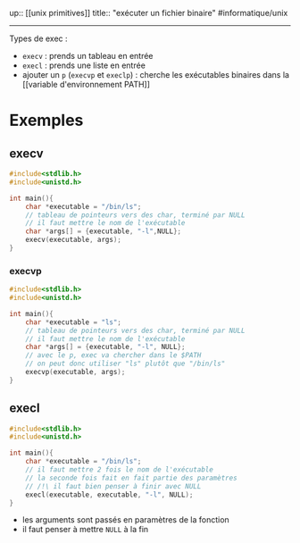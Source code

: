up:: [[unix primitives]]
title:: "exécuter un fichier binaire"
#informatique/unix 

---

Types de exec :
 - `execv` : prends un tableau en entrée
 - `execl` : prends une liste en entrée
 - ajouter un `p` (`execvp` et `execlp`) : cherche les exécutables binaires dans la [[variable d'environnement PATH]]
# Exemples


## execv

```C
#include<stdlib.h>
#include<unistd.h>

int main(){
    char *executable = "/bin/ls";
    // tableau de pointeurs vers des char, terminé par NULL
    // il faut mettre le nom de l'exécutable
    char *args[] = {executable, "-l",NULL};
    execv(executable, args);
}
```

### execvp

```C
#include<stdlib.h>
#include<unistd.h>

int main(){
    char *executable = "ls";
    // tableau de pointeurs vers des char, terminé par NULL
    // il faut mettre le nom de l'exécutable
    char *args[] = {executable, "-l", NULL};
    // avec le p, exec va chercher dans le $PATH
    // on peut donc utiliser "ls" plutôt que "/bin/ls"
    execvp(executable, args);
}
```


## execl

```C
#include<stdlib.h>
#include<unistd.h>

int main(){
    char *executable = "/bin/ls";
    // il faut mettre 2 fois le nom de l'exécutable
    // la seconde fois fait en fait partie des paramètres
    // /!\ il faut bien penser à finir avec NULL
    execl(executable, executable, "-l", NULL);
}
```

 - les arguments sont passés en paramètres de la fonction
 - il faut penser à mettre `NULL` à la fin


